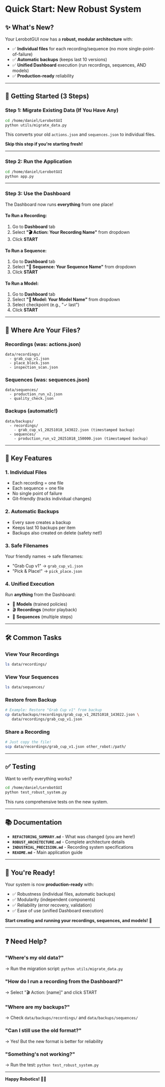# Quick Start: New Robust System

## ✨ **What's New?**

Your LerobotGUI now has a **robust, modular architecture** with:
- ✅ **Individual files** for each recording/sequence (no more single-point-of-failure)
- ✅ **Automatic backups** (keeps last 10 versions)
- ✅ **Unified Dashboard** execution (run recordings, sequences, AND models)
- ✅ **Production-ready** reliability

---

## 🚀 **Getting Started (3 Steps)**

### **Step 1: Migrate Existing Data (If You Have Any)**

```bash
cd /home/daniel/LerobotGUI
python utils/migrate_data.py
```

This converts your old `actions.json` and `sequences.json` to individual files.

**Skip this step if you're starting fresh!**

---

### **Step 2: Run the Application**

```bash
cd /home/daniel/LerobotGUI
python app.py
```

---

### **Step 3: Use the Dashboard**

The Dashboard now runs **everything** from one place!

#### **To Run a Recording:**
1. Go to **Dashboard** tab
2. Select **"🎬 Action: Your Recording Name"** from dropdown
3. Click **START**

#### **To Run a Sequence:**
1. Go to **Dashboard** tab
2. Select **"🔗 Sequence: Your Sequence Name"** from dropdown
3. Click **START**

#### **To Run a Model:**
1. Go to **Dashboard** tab
2. Select **"🤖 Model: Your Model Name"** from dropdown
3. Select checkpoint (e.g., "✓ last")
4. Click **START**

---

## 📁 **Where Are Your Files?**

### **Recordings** (was: actions.json)
```
data/recordings/
  - grab_cup_v1.json
  - place_block.json
  - inspection_scan.json
```

### **Sequences** (was: sequences.json)
```
data/sequences/
  - production_run_v2.json
  - quality_check.json
```

### **Backups** (automatic!)
```
data/backups/
  - recordings/
    - grab_cup_v1_20251018_143022.json (timestamped backup)
  - sequences/
    - production_run_v2_20251018_150000.json (timestamped backup)
```

---

## 🎯 **Key Features**

### **1. Individual Files**
- Each recording = one file
- Each sequence = one file
- No single point of failure
- Git-friendly (tracks individual changes)

### **2. Automatic Backups**
- Every save creates a backup
- Keeps last 10 backups per item
- Backups also created on delete (safety net!)

### **3. Safe Filenames**
Your friendly names → safe filenames:
- "Grab Cup v1" → `grab_cup_v1.json`
- "Pick & Place!" → `pick_place.json`

### **4. Unified Execution**
Run **anything** from the Dashboard:
- 🤖 **Models** (trained policies)
- 🎬 **Recordings** (motor playback)
- 🔗 **Sequences** (multiple steps)

---

## 🛠️ **Common Tasks**

### **View Your Recordings**
```bash
ls data/recordings/
```

### **View Your Sequences**
```bash
ls data/sequences/
```

### **Restore from Backup**
```bash
# Example: Restore "Grab Cup v1" from backup
cp data/backups/recordings/grab_cup_v1_20251018_143022.json \
   data/recordings/grab_cup_v1.json
```

### **Share a Recording**
```bash
# Just copy the file!
scp data/recordings/grab_cup_v1.json other_robot:/path/
```

---

## ✅ **Testing**

Want to verify everything works?

```bash
cd /home/daniel/LerobotGUI
python test_robust_system.py
```

This runs comprehensive tests on the new system.

---

## 📚 **Documentation**

- **`REFACTORING_SUMMARY.md`** - What was changed (you are here!)
- **`ROBUST_ARCHITECTURE.md`** - Complete architecture details
- **`INDUSTRIAL_PRECISION.md`** - Recording system specifications
- **`README.md`** - Main application guide

---

## 🎊 **You're Ready!**

Your system is now **production-ready** with:
- ✅ Robustness (individual files, automatic backups)
- ✅ Modularity (independent components)
- ✅ Reliability (error recovery, validation)
- ✅ Ease of use (unified Dashboard execution)

**Start creating and running your recordings, sequences, and models!** 🚀

---

## ❓ **Need Help?**

### **"Where's my old data?"**
→ Run the migration script: `python utils/migrate_data.py`

### **"How do I run a recording from the Dashboard?"**
→ Select "🎬 Action: [name]" and click START

### **"Where are my backups?"**
→ Check `data/backups/recordings/` and `data/backups/sequences/`

### **"Can I still use the old format?"**
→ Yes! But the new format is better for reliability

### **"Something's not working?"**
→ Run the test: `python test_robust_system.py`

---

**Happy Robotics! 🤖✨**

